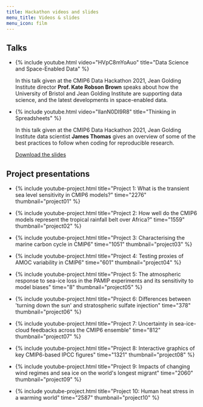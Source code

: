 ```yaml
---
title: Hackathon videos and slides
menu_title: Videos & slides
menu_icon: film
---
```


## Talks

<ul class="grid">
<li class="video" markdown="1">

{% include youtube.html video="HVpC8mYoAuo" title="Data Science and Space-Enabled Data" %}

In this talk given at the CMIP6 Data Hackathon 2021, Jean Golding Institute
director **Prof. Kate Robson Brown** speaks about how the University of
Bristol and Jean Golding Institute are supporting data science, and the
latest developments in space-enabled data.

</li>
<li class="video" markdown="1">

{% include youtube.html video="lIanN0DI9R8" title="Thinking in Spreadsheets" %}

In this talk given at the CMIP6 Data Hackathon 2021, Jean Golding Institute
data scientist **James Thomas** gives an overview of some of the best
practices to follow when coding for reproducible research.

[Download the slides](https://doi.org/10.5281/zenodo.4899475)

</li>
</ul>

## Project presentations

<ul class="grid">
<li class="video" markdown="1">

{% include youtube-project.html title="Project 1: What is the transient sea level sensitivity in CMIP6 models?" time="2276" thumbnail="project01" %}

</li>
<li class="video" markdown="1">

{% include youtube-project.html title="Project 2: How well do the CMIP6 models represent the tropical rainfall belt over Africa?" time="1559" thumbnail="project02" %}

</li>
<li class="video" markdown="1">

{% include youtube-project.html title="​Project 3: Characterising the marine carbon cycle in CMIP6" time="1051" thumbnail="project03" %}

</li>
<li class="video" markdown="1">

{% include youtube-project.html title="Project 4: Testing proxies of AMOC variability in CMIP6" time="601" thumbnail="project04" %}

</li>
<li class="video" markdown="1">

{% include youtube-project.html title="Project 5: The atmospheric response to sea-ice loss in the PAMIP experiments and its sensitivity to model biases" time="8" thumbnail="project05" %}

</li>
<li class="video" markdown="1">

{% include youtube-project.html title="Project 6: Differences between 'turning down the sun' and stratospheric sulfate injection" time="378" thumbnail="project06" %}

</li>
<li class="video" markdown="1">

{% include youtube-project.html title="Project 7: Uncertainty in sea-ice-cloud feedbacks across the CMIP6 ensemble" time="812" thumbnail="project07" %}

</li>
<li class="video" markdown="1">

{% include youtube-project.html title="Project 8: Interactive graphics of key CMIP6-based IPCC figures" time="1321" thumbnail="project08" %}

</li>
<li class="video" markdown="1">

{% include youtube-project.html title="Project 9: Impacts of changing wind regimes and sea ice on the world's longest migrant" time="2060" thumbnail="project09" %}

</li>
<li class="video" markdown="1">

{% include youtube-project.html title="Project 10: Human heat stress in a warming world" time="2587" thumbnail="project10" %}

</li>
</ul>

